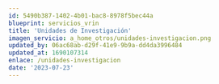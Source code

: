 ```yaml
---
id: 5490b387-1402-4b01-bac8-8978f5bec44a
blueprint: servicios_vrin
title: 'Unidades de Investigación'
imagen_servicio: a_home_otros/unidades-investigacion.png
updated_by: 06ac68ab-d29f-41e9-9b9a-dd4da3996484
updated_at: 1690107314
enlace: /unidades-investigacion
date: '2023-07-23'
---
```


